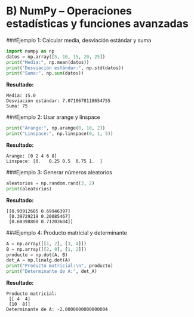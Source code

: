 # B) NumPy – Operaciones estadísticas y funciones avanzadas

###Ejemplo 1: Calcular media, desviación estándar y suma
```python
import numpy as np
datos = np.array([5, 10, 15, 20, 25])
print("Media:", np.mean(datos))
print("Desviación estándar:", np.std(datos))
print("Suma:", np.sum(datos))
```
**Resultado:**
```
Media: 15.0
Desviación estándar: 7.0710678118654755
Suma: 75
```
###Ejemplo 2: Usar arange y linspace
```python
print("Arange:", np.arange(0, 10, 2))
print("Linspace:", np.linspace(0, 1, 5))
```
**Resultado:**
```
Arange: [0 2 4 6 8]
Linspace: [0.   0.25 0.5  0.75 1.  ]
```
###Ejemplo 3: Generar números aleatorios
```python
aleatorios = np.random.rand(3, 2)
print(aleatorios)
```
**Resultado:**
```
[[0.93912605 0.69946397]
 [0.39729219 0.20085467]
 [0.60398808 0.71203604]]
```
###Ejemplo 4: Producto matricial y determinante
```python
A = np.array([[1, 2], [3, 4]])
B = np.array([[2, 0], [1, 2]])
producto = np.dot(A, B)
det_A = np.linalg.det(A)
print("Producto matricial:\n", producto)
print("Determinante de A:", det_A)
```
**Resultado:**
```
Producto matricial:
 [[ 4  4]
 [10  8]]
Determinante de A: -2.0000000000000004
```